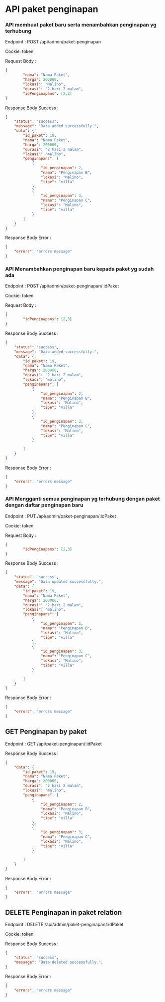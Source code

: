 # API paket penginapan

### API membuat paket baru serta menambahkan penginapan yg terhubung 
Endpoint : POST /api/admin/paket-penginapan

Cookie: token

Request Body :

```json
{
        "nama": "Nama Paket",
        "harga": 200000,
        "lokasi": "Malino",
        "durasi": "2 hari 2 malam",
        "idPenginapans": [2,3]
}
```

Response Body Success :

```json
{
    "status": "success",
    "message": "Data added successfully.",
    "data": {
        "id_paket": 19,
        "nama": "Nama Paket",
        "harga": 200000,
        "durasi": "2 hari 2 malam",
        "lokasi": "malino",
        "penginapans": [
            {
                "id_penginapan": 2,
                "nama": "Penginapan B",
                "lokasi": "Malino",
                "tipe": "villa"
            },
            {
                "id_penginapan": 3,
                "nama": "Penginapan C",
                "lokasi": "Malino",
                "tipe": "villa"
            }
        ]
    }
}
```

Response Body Error :

```json
{
    "errors": "errors message"
}
```


### API Menambahkan penginapan baru kepada paket yg sudah ada
Endpoint : POST /api/admin/paket-penginapan/:idPaket

Cookie: token

Request Body :

```json
{
        "idPenginapans": [2,3]
}
```

Response Body Success :

```json
{
    "status": "success",
    "message": "Data added successfully.",
    "data": {
        "id_paket": 19,
        "nama": "Nama Paket",
        "harga": 200000,
        "durasi": "2 hari 2 malam",
        "lokasi": "malino",
        "penginapans": [
            {
                "id_penginapan": 2,
                "nama": "Penginapan B",
                "lokasi": "Malino",
                "tipe": "villa"
            },
            {
                "id_penginapan": 3,
                "nama": "Penginapan C",
                "lokasi": "Malino",
                "tipe": "villa"
            }

        ]
    }
}
```

Response Body Error :

```json
{
    "errors": "errors message"
}
```


### API Mengganti semua penginapan yg terhubung dengan paket dengan daftar penginapan baru
Endpoint : PUT /api/admin/paket-penginapan/:idPaket

Cookie: token

Request Body :

```json
{
        "idPenginapans": [2,3]
}
```

Response Body Success :

```json
{
    "status": "success",
    "message": "Data updated successfully.",
    "data": {
        "id_paket": 19,
        "nama": "Nama Paket",
        "harga": 200000,
        "durasi": "2 hari 2 malam",
        "lokasi": "malino",
        "penginapans": [
            {
                "id_penginapan": 2,
                "nama": "Penginapan B",
                "lokasi": "Malino",
                "tipe": "villa"
            },
            {
                "id_penginapan": 3,
                "nama": "Penginapan C",
                "lokasi": "Malino",
                "tipe": "villa"
            }

        ]
    }
}
```

Response Body Error :

```json
{
    "errors": "errors message"
}
```


## GET Penginapan by paket
Endpoint : GET /api/paket-penginapan/:idPaket

Response Body Success :

```json
{
    "data": {
        "id_paket": 19,
        "nama": "Nama Paket",
        "harga": 200000,
        "durasi": "2 hari 2 malam",
        "lokasi": "malino",
        "penginapans": [
            {
                "id_penginapan": 2,
                "nama": "Penginapan B",
                "lokasi": "Malino",
                "tipe": "villa"
            },
            {
                "id_penginapan": 3,
                "nama": "Penginapan C",
                "lokasi": "Malino",
                "tipe": "villa"
            }

        ]
    }
}
```

Response Body Error :

```json
{
    "errors": "errors message"
}
```


## DELETE Penginapan in paket relation
Endpoint : DELETE /api/admin/paket-penginapan/:idPaket

Cookie: token

Response Body Success :

```json
{
    "status": "success",
    "message": "Data deleted successfully.",
}
```

Response Body Error :

```json
{
    "errors": "errors message"
}
```



